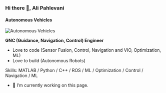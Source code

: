### Hi there 👋, Ali Pahlevani
#### Autonomous Vehicles
![Autonomous Vehicles](https://arturssmirnovs.github.io/github-profile-readme-generator/images/banner.png)

**GNC (Guidance, Navigation, Control) Engineer**
* Love to code (Sensor Fusion, Control, Navigation and VIO, Optimization, ML)
* Love to build (Autonomous Robots)

Skills: MATLAB / Python / C++ / ROS / ML / Optimization / Control / Navigation / ML

- 🔭 I’m currently working on this page. 




